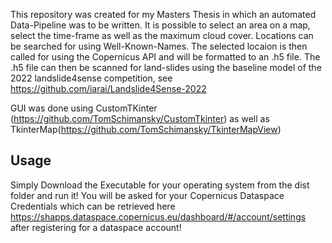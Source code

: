 This repository was created for my Masters Thesis in which an automated Data-Pipeline was to be written. 
It is possible to select an area on a map, select the time-frame as well as the maximum cloud cover. Locations can be searched for using Well-Known-Names.
The selected locaion is then called for using the Copernicus API and will be formatted to an .h5 file.
The .h5 file can then be scanned for land-slides using the baseline model of the 2022 landslide4sense competition, see https://github.com/iarai/Landslide4Sense-2022

GUI was done using CustomTKinter (https://github.com/TomSchimansky/CustomTkinter) as well as TkinterMap(https://github.com/TomSchimansky/TkinterMapView)

## Usage
Simply Download the Executable for your operating system from the dist folder and run it!
You will be asked for your Copernicus Dataspace Credentials which can be retrieved here https://shapps.dataspace.copernicus.eu/dashboard/#/account/settings after registering for a dataspace account!
